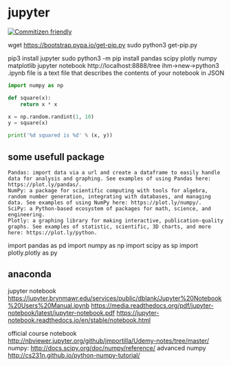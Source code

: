 # jupyter

[![Commitizen friendly](https://img.shields.io/badge/commitizen-friendly-brightgreen.svg)](http://commitizen.github.io/cz-cli/)

wget https://bootstrap.pypa.io/get-pip.py
sudo python3 get-pip.py

pip3 install jupyter
sudo python3 -m pip install pandas scipy plotly numpy matplotlib
jupyter notebook
http://localhost:8888/tree
ihm->new->python3
.ipynb file is a text file that describes the contents of your notebook in JSON

```python
import numpy as np

def square(x):
    return x * x

x = np.random.randint(1, 10)
y = square(x)

print('%d squared is %d' % (x, y))
```

## some usefull package

    Pandas: import data via a url and create a dataframe to easily handle data for analysis and graphing. See examples of using Pandas here: https://plot.ly/pandas/.
    NumPy: a package for scientific computing with tools for algebra, random number generation, integrating with databases, and managing data. See examples of using NumPy here: https://plot.ly/numpy/.
    SciPy: a Python-based ecosystem of packages for math, science, and engineering.
    Plotly: a graphing library for making interactive, publication-quality graphs. See examples of statistic, scientific, 3D charts, and more here: https://plot.ly/python.

import pandas as pd
import numpy as np
import scipy as sp
import plotly.plotly as py

## anaconda
jupyter notebook
https://jupyter.brynmawr.edu/services/public/dblank/Jupyter%20Notebook%20Users%20Manual.ipynb
https://media.readthedocs.org/pdf/jupyter-notebook/latest/jupyter-notebook.pdf
https://jupyter-notebook.readthedocs.io/en/stable/notebook.html

official course notebook
http://nbviewer.jupyter.org/github/jmportilla/Udemy-notes/tree/master/
numpy:
http://docs.scipy.org/doc/numpy/reference/
advanced numpy
http://cs231n.github.io/python-numpy-tutorial/